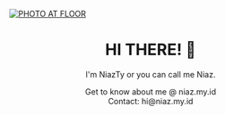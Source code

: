 [![PHOTO AT FLOOR](/assets/IMG_9457.JPG)](https://niaz.my.id)

<h1 align='center'>HI THERE! 👋</h1>
<p align='center'>I'm NiazTy or you can call me Niaz.</p>

<p align='center'>Get to know about me @ niaz.my.id <br> Contact: hi@niaz.my.id</p>
